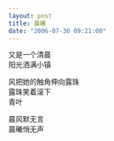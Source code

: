 ```yaml
---
layout: post
title: 晨曦
date: "2006-07-30 09:21:00"
---
```

又是一个清晨  
阳光洒满小镇

风把她的触角伸向露珠  
露珠笑着滚下  
青叶

晨风默无言  
晨曦悄无声
